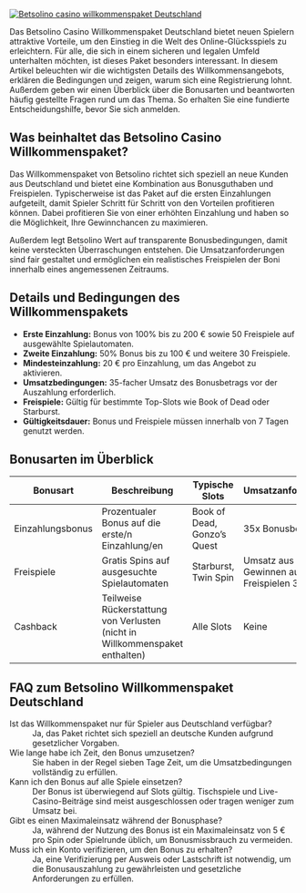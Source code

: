 [![Betsolino casino willkommenspaket Deutschland](https://123-caf.pages.dev/gitsignup.png)](https://vrmoo.ru/Bt82HjjY)

<p>Das Betsolino Casino Willkommenspaket Deutschland bietet neuen Spielern attraktive Vorteile, um den Einstieg in die Welt des Online-Glücksspiels zu erleichtern. Für alle, die sich in einem sicheren und legalen Umfeld unterhalten möchten, ist dieses Paket besonders interessant. In diesem Artikel beleuchten wir die wichtigsten Details des Willkommensangebots, erklären die Bedingungen und zeigen, warum sich eine Registrierung lohnt. Außerdem geben wir einen Überblick über die Bonusarten und beantworten häufig gestellte Fragen rund um das Thema. So erhalten Sie eine fundierte Entscheidungshilfe, bevor Sie sich anmelden.</p>  <h2>Was beinhaltet das Betsolino Casino Willkommenspaket?</h2> <p>Das Willkommenspaket von Betsolino richtet sich speziell an neue Kunden aus Deutschland und bietet eine Kombination aus Bonusguthaben und Freispielen. Typischerweise ist das Paket auf die ersten Einzahlungen aufgeteilt, damit Spieler Schritt für Schritt von den Vorteilen profitieren können. Dabei profitieren Sie von einer erhöhten Einzahlung und haben so die Möglichkeit, Ihre Gewinnchancen zu maximieren.</p> <p>Außerdem legt Betsolino Wert auf transparente Bonusbedingungen, damit keine versteckten Überraschungen entstehen. Die Umsatzanforderungen sind fair gestaltet und ermöglichen ein realistisches Freispielen der Boni innerhalb eines angemessenen Zeitraums.</p>  <h2>Details und Bedingungen des Willkommenspakets</h2> <ul>   <li><strong>Erste Einzahlung:</strong> Bonus von 100% bis zu 200 € sowie 50 Freispiele auf ausgewählte Spielautomaten.</li>   <li><strong>Zweite Einzahlung:</strong> 50% Bonus bis zu 100 € und weitere 30 Freispiele.</li>   <li><strong>Mindesteinzahlung:</strong> 20 € pro Einzahlung, um das Angebot zu aktivieren.</li>   <li><strong>Umsatzbedingungen:</strong> 35-facher Umsatz des Bonusbetrags vor der Auszahlung erforderlich.</li>   <li><strong>Freispiele:</strong> Gültig für bestimmte Top-Slots wie Book of Dead oder Starburst.</li>   <li><strong>Gültigkeitsdauer:</strong> Bonus und Freispiele müssen innerhalb von 7 Tagen genutzt werden.</li> </ul>  <h2>Bonusarten im Überblick</h2> <table>   <thead>     <tr>       <th>Bonusart</th>       <th>Beschreibung</th>       <th>Typische Slots</th>       <th>Umsatzanforderung</th>     </tr>   </thead>   <tbody>     <tr>       <td>Einzahlungsbonus</td>       <td>Prozentualer Bonus auf die erste/n Einzahlung/en</td>       <td>Book of Dead, Gonzo’s Quest</td>       <td>35x Bonusbetrag</td>     </tr>     <tr>       <td>Freispiele</td>       <td>Gratis Spins auf ausgesuchte Spielautomaten</td>       <td>Starburst, Twin Spin</td>       <td>Umsatz aus Gewinnen aus Freispielen 35x</td>     </tr>     <tr>       <td>Cashback</td>       <td>Teilweise Rückerstattung von Verlusten (nicht in Willkommenspaket enthalten)</td>       <td>Alle Slots</td>       <td>Keine</td>     </tr>   </tbody> </table>  <h2>FAQ zum Betsolino Willkommenspaket Deutschland</h2> <dl>   <dt>Ist das Willkommenspaket nur für Spieler aus Deutschland verfügbar?</dt>   <dd>Ja, das Paket richtet sich speziell an deutsche Kunden aufgrund gesetzlicher Vorgaben.</dd>    <dt>Wie lange habe ich Zeit, den Bonus umzusetzen?</dt>   <dd>Sie haben in der Regel sieben Tage Zeit, um die Umsatzbedingungen vollständig zu erfüllen.</dd>    <dt>Kann ich den Bonus auf alle Spiele einsetzen?</dt>   <dd>Der Bonus ist überwiegend auf Slots gültig. Tischspiele und Live-Casino-Beiträge sind meist ausgeschlossen oder tragen weniger zum Umsatz bei.</dd>    <dt>Gibt es einen Maximaleinsatz während der Bonusphase?</dt>   <dd>Ja, während der Nutzung des Bonus ist ein Maximaleinsatz von 5 € pro Spin oder Spielrunde üblich, um Bonusmissbrauch zu vermeiden.</dd>    <dt>Muss ich ein Konto verifizieren, um den Bonus zu erhalten?</dt>   <dd>Ja, eine Verifizierung per Ausweis oder Lastschrift ist notwendig, um die Bonusauszahlung zu gewährleisten und gesetzliche Anforderungen zu erfüllen.</dd> </dl>